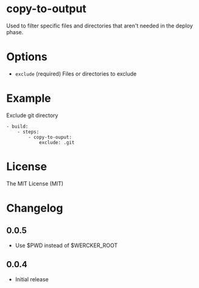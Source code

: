 # copy-to-output

Used to filter specific files and directories that aren't needed in the deploy phase.

# Options

* `exclude` (required) Files or directories to exclude

# Example

Exclude git directory

```
- build:
    - steps:
        - copy-to-ouput:
            exclude: .git
```


# License

The MIT License (MIT)

# Changelog

## 0.0.5

- Use $PWD instead of $WERCKER_ROOT

## 0.0.4

- Initial release
